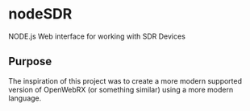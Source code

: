 # nodeSDR
NODE.js Web interface for working with SDR Devices

## Purpose
The inspiration of this project was to create a more modern supported version of OpenWebRX (or something similar) using a more modern language. 

